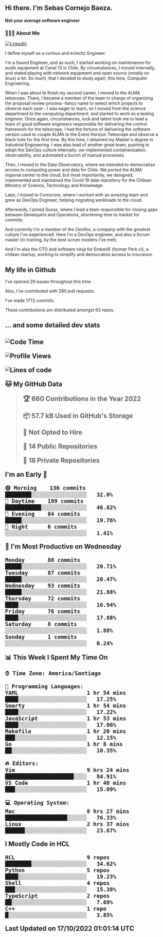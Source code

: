 <h2> Hi there.  I'm Sebas Cornejo Baeza.</h2>
<h4> Not your average software engineer</h4>
<h3> 👨🏻‍💻 About Me </h3>
<a href="http://linkedin.com/in/sebastian-cornejo-baeza/"><img alt="LinkedIn" src="https://img.shields.io/badge/Sebas%20Cornejo%20-informational?style=appveyor&logo=linkedin"></a>


I define myself as a curious and eclectic Engineer.

I'm a Sound Engineer, and as such, I started working on maintenance for audio equipment at Canal 13 in Chile.
By circumstances, I moved internally, and stated playing with network equipment and open source (mostly on linux) 
a lot. So much, that I decided to study again, this time, Computer Engineering.

When I was about to finish my second career, I moved to the ALMA telescope. There, I became a member of the team
in charge of organizing the proposal review process -fancy name to select which projects to observe each year-. 
I was eager to learn, so I moved from the science department to the computing department, and started to work as 
a testing engineer. Once again, circumstances, luck and talent took me to lead a team of good software engineers 
responsible for delivering the control framework for the telescope. I had the fortune of delivering the software
version used to couple ALMA to the Event Horizon Telescope and observe a black hole for the first time.
By this time, I obtained my Master's degree in Industrial Engineering.
I was also lead of another great team, pushing to adopt the DevOps culture internally: we implemented containerization, observability, and automated a bunch of manual processes.

Then, I moved to the Data Observatory, where we intended to democratize access to computing power
and data for Chile. We ported the ALMA regional center to the cloud, but most importantly, we designed, implemented
and maintained the Covid 19 date repository for the Chilean Ministry of Science, Technology and Knowledge.

Later, I moved to Comscore, where I worked with an amazing team and grew as DevOps Engineer, helping migrating workloads to the cloud.

Afterwards, I joined Sovos, where I lead a team responsible for closing gaps between Developers and Operations, shortening time to market for commits.

And currently I'm a member of the Zerofox, a company with the greatest culture I've experienced. Here I'm a DevOps
engineer, and also a Scrum master (in training, by the best scrum masters I've met).
 
And I'm also the CTO and software ninja for EmbedX (former Perk.cl), a chilean startup, working to simplify and democratize access to insurance.

<h2> My life in Github </h2>

I've opened 29 issues throughout this time.

Also, I've contributed with 280 pull requests.

I've made 1772 commits.

These contributions are distributed amongst 63 repos.

<h2>... and some detailed dev stats<h2>

<!--START_SECTION:waka-->
![Code Time](http://img.shields.io/badge/Code%20Time-166%20hrs%2045%20mins-blue)

![Profile Views](http://img.shields.io/badge/Profile%20Views-1-blue)

![Lines of code](https://img.shields.io/badge/From%20Hello%20World%20I%27ve%20Written-542%20Thousand%20lines%20of%20code-blue)

**🐱 My GitHub Data** 

> 🏆 660 Contributions in the Year 2022
 > 
> 📦 57.7 kB Used in GitHub's Storage 
 > 
> 🚫 Not Opted to Hire
 > 
> 📜 14 Public Repositories 
 > 
> 🔑 18 Private Repositories  
 > 
**I'm an Early 🐤** 

```text
🌞 Morning    136 commits    ████████░░░░░░░░░░░░░░░░░   32.0% 
🌆 Daytime    199 commits    ███████████░░░░░░░░░░░░░░   46.82% 
🌃 Evening    84 commits     █████░░░░░░░░░░░░░░░░░░░░   19.76% 
🌙 Night      6 commits      ░░░░░░░░░░░░░░░░░░░░░░░░░   1.41%

```
📅 **I'm Most Productive on Wednesday** 

```text
Monday       88 commits     █████░░░░░░░░░░░░░░░░░░░░   20.71% 
Tuesday      87 commits     █████░░░░░░░░░░░░░░░░░░░░   20.47% 
Wednesday    93 commits     █████░░░░░░░░░░░░░░░░░░░░   21.88% 
Thursday     72 commits     ████░░░░░░░░░░░░░░░░░░░░░   16.94% 
Friday       76 commits     ████░░░░░░░░░░░░░░░░░░░░░   17.88% 
Saturday     8 commits      ░░░░░░░░░░░░░░░░░░░░░░░░░   1.88% 
Sunday       1 commits      ░░░░░░░░░░░░░░░░░░░░░░░░░   0.24%

```


📊 **This Week I Spent My Time On** 

```text
⌚︎ Time Zone: America/Santiago

💬 Programming Languages: 
YAML                     1 hr 54 mins        ████░░░░░░░░░░░░░░░░░░░░░   17.25% 
Smarty                   1 hr 54 mins        ████░░░░░░░░░░░░░░░░░░░░░   17.22% 
JavaScript               1 hr 53 mins        ████░░░░░░░░░░░░░░░░░░░░░   17.06% 
Makefile                 1 hr 20 mins        ███░░░░░░░░░░░░░░░░░░░░░░   12.15% 
Go                       1 hr 8 mins         ██░░░░░░░░░░░░░░░░░░░░░░░   10.35%

🔥 Editors: 
Vim                      9 hrs 24 mins       █████████████████████░░░░   84.91% 
VS Code                  1 hr 40 mins        ███░░░░░░░░░░░░░░░░░░░░░░   15.09%

💻 Operating System: 
Mac                      8 hrs 27 mins       ███████████████████░░░░░░   76.33% 
Linux                    2 hrs 37 mins       ██████░░░░░░░░░░░░░░░░░░░   23.67%

```

**I Mostly Code in HCL** 

```text
HCL                      9 repos             ████████░░░░░░░░░░░░░░░░░   34.62% 
Python                   5 repos             ████░░░░░░░░░░░░░░░░░░░░░   19.23% 
Shell                    4 repos             ███░░░░░░░░░░░░░░░░░░░░░░   15.38% 
TypeScript               2 repos             ██░░░░░░░░░░░░░░░░░░░░░░░   7.69% 
C++                      1 repo              █░░░░░░░░░░░░░░░░░░░░░░░░   3.85%

```



 Last Updated on 17/10/2022 01:01:14 UTC
<!--END_SECTION:waka-->
